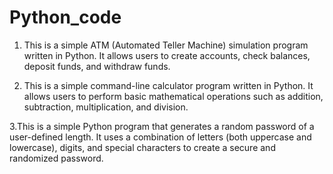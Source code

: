 # Python_code
1. This is a simple ATM (Automated Teller Machine) simulation program written in Python. It allows users to create accounts, check balances, deposit funds, and withdraw funds.
   
2. This is a simple command-line calculator program written in Python. It allows users to perform basic mathematical operations such as addition, subtraction, multiplication, and division.

3.This is a simple Python program that generates a random password of a user-defined length. It uses a combination of letters (both uppercase and lowercase), digits, and special characters to create a secure and randomized password.
